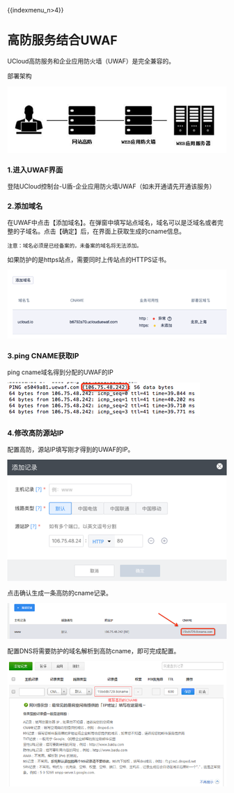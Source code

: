 {{indexmenu_n>4}}

# 高防服务结合UWAF

UCloud高防服务和企业应用防火墙（UWAF）是完全兼容的。

部署架构

![](../images/common/gaofang1.jpg)

### 1.进入UWAF界面

登陆UCloud控制台-U盾-企业应用防火墙UWAF（如未开通请先开通该服务）

### 2.添加域名

在UWAF中点击【添加域名】。在弹窗中填写站点域名，域名可以是泛域名或者完整的子域名。点击【确定】后，在界面上获取生成的cname信息。

`注意：域名必须是已经备案的，未备案的域名将无法添加。`

如果防护的是https站点，需要同时上传站点的HTTPS证书。

![](../images/common/waf32.png)

### 3.ping CNAME获取IP

ping cname域名得到分配的UWAF的IP

![](../images/common/ping.png)

### 4.修改高防源站IP

配置高防，源站IP填写刚才得到的UWAF的IP。

![](../images/common/gaofang4.png)

点击确认生成一条高防的cname记录。

![](../images/common/gaofang5.png)

配置DNS将需要防护的域名解析到高防cname，即可完成配置。

![](../images/common/gaofang6.png)


